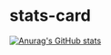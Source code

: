 # stats-card
[![Anurag's GitHub stats](https://github-readme-stats.vercel.app/api?username=YYYEJI)](https://github.com/YYYEJI/github-readme-stats)
